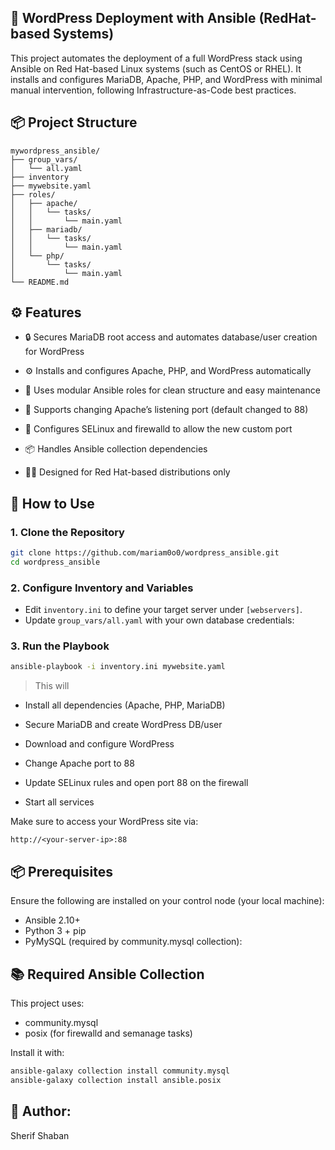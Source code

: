 ## 🚀 WordPress Deployment with Ansible (RedHat-based Systems)

This project automates the deployment of a full WordPress stack using Ansible on Red Hat-based Linux systems (such as CentOS or RHEL). It installs and configures MariaDB, Apache, PHP, and WordPress with minimal manual intervention, following Infrastructure-as-Code best practices.

## 📦 Project Structure

```
mywordpress_ansible/
├── group_vars/
│   └── all.yaml
├── inventory
├── mywebsite.yaml
├── roles/
│   ├── apache/
│   │   └── tasks/
│   │       └── main.yaml
│   ├── mariadb/
│   │   └── tasks/
│   │       └── main.yaml
│   └── php/
│       └── tasks/
│           └── main.yaml
└── README.md
```

## ⚙️ Features

- 🔒 Secures MariaDB root access and automates database/user creation for WordPress

- ⚙️ Installs and configures Apache, PHP, and WordPress automatically

- 🧱 Uses modular Ansible roles for clean structure and easy maintenance

- 🔁 Supports changing Apache’s listening port (default changed to 88)

- 🔐 Configures SELinux and firewalld to allow the new custom port

- 📦 Handles Ansible collection dependencies

- 🧑‍💻 Designed for Red Hat-based distributions only

## 🚀 How to Use

### 1. Clone the Repository

```bash
git clone https://github.com/mariam0o0/wordpress_ansible.git
cd wordpress_ansible
```

### 2. Configure Inventory and Variables

- Edit `inventory.ini` to define your target server under `[webservers]`.
- Update `group_vars/all.yaml` with your own database credentials:

### 3. Run the Playbook

```bash
ansible-playbook -i inventory.ini mywebsite.yaml
```

> This will

- Install all dependencies (Apache, PHP, MariaDB)

- Secure MariaDB and create WordPress DB/user

- Download and configure WordPress

- Change Apache port to 88

- Update SELinux rules and open port 88 on the firewall

- Start all services

Make sure to access your WordPress site via:
```
http://<your-server-ip>:88
```
## 📦 Prerequisites
Ensure the following are installed on your control node (your local machine):

- Ansible 2.10+
- Python 3 + pip
- PyMySQL (required by community.mysql collection):


## 📚 Required Ansible Collection
This project uses:

- community.mysql
- posix (for firewalld and semanage tasks)

Install it with:
```bash
ansible-galaxy collection install community.mysql
ansible-galaxy collection install ansible.posix
```

## **👤 Author:**

Sherif Shaban
